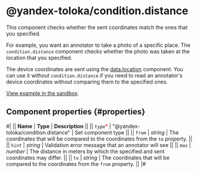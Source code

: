 # @yandex-toloka/condition.distance

This component checks whether the sent coordinates match the ones that you specified.

For example, you want an annotator to take a photo of a specific place. The `condition.distance` component checks whether the photo was taken at the location that you specified.

The device coordinates are sent using the [data.location](data.location.md) component. You can use it without `condition.distance` if you need to read an annotator's device coordinates without comparing them to the specified ones.

[View example in the sandbox](https://clck.ru/asSxk).

## Component properties {#properties}

#|
|| **Name** | **Type** | **Description** ||
|| `type`<span style="color: red">\*</span> | "@yandex-toloka/condition.distance" | Set component type ||
|| `from` | _string_ | The coordinates that will be compared to the coordinates from the `to` property. ||
|| `hint` | _string_ | Validation error message that an annotator will see ||
|| `max` | _number_ | The distance in meters by which the specified and sent coordinates may differ. ||
|| `to` | _string_ | The coordinates that will be compared to the coordinates from the `from` property. ||
|#
